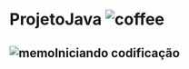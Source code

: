 # ProjetoJava ![coffee](https://github.githubassets.com/images/icons/emoji/unicode/2615.png) 

## ![memo](https://github.githubassets.com/images/icons/emoji/unicode/1f4dd.png)**Iniciando codificação** 
